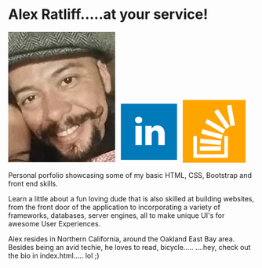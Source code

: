 # Alex Ratliff.....at your service!

![alt text](./assets/img/alex.gif) 
![alt text](./assets/img/linkedin.png) ![alt text](./assets/img/stackover2.png)

Personal porfolio showcasing some of my basic HTML, CSS, Bootstrap and front end skills.

Learn a little about a fun loving dude that is also skilled at building websites, from the front door of the application to incorporating a variety of frameworks, databases, server engines, all to make unique UI's for awesome User Experiences.

Alex resides in Northern California, around the Oakland East Bay area.  Besides being an avid techie, he loves to read, bicycle.....
....hey, check out the bio in index.html..... lol ;)